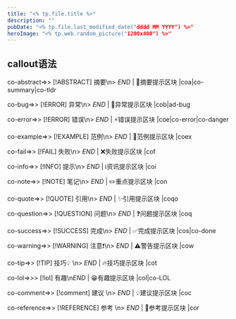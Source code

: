 ```yaml
---
title: "<% tp.file.title %>"
description: ""
pubDate: "<% tp.file.last_modified_date("dddd MM YYYY") %>"
heroImage: "<% tp.web.random_picture("1200x400") %>"
---
```



## callout语法

co-abstract=>> [!ABSTRACT] 摘要\n> $END$ | 📔摘要提示区块 |coa|co-summary|co-tldr

co-bug=>> [!ERROR] 异常\n> $END$ | 🐞异常提示区块 |cob|ad-bug

co-error=>> [!ERROR] 错误\n> $END$ | ⚡错误提示区块 |coe|co-error|co-danger

co-example=>> [!EXAMPLE] 范例\n> $END$ | 📑范例提示区块 |coex

co-fail=>> [!FAIL] 失败\n> $END$ | ❌失败提示区块 |cof

co-info=>> [!INFO] 提示\n> $END$ | ℹ️资讯提示区块 |coi

co-note=>> [!NOTE] 笔记\n> $END$ | ✏️重点提示区块 |con

co-quote=>> [!QUOTE] 引用\n> $END$ | ✨引用提示区块 |coqo

co-question=>> [!QUESTION] 问题\n> $END$ | ❓问题提示区块 |coq

co-success=>> [!SUCCESS] 完成\n> $END$ | ✅完成提示区块 |cos|co-done

co-warning=>> [!WARNING] 注意❗\n> $END$ | ⚠️警告提示区块 |cow

co-tip=>> [!TIP] 技巧💡 \n> $END$ | 🔥技巧提示区块 |cot

co-lol=>>> [!lol] 有趣\n$END$ | 😁有趣提示区块 |col|co-LOL

co-comment=>> [!comment] 建议 \n> $END$ | 💡建议提示区块 |coc

co-reference=>> [!REFERENCE] 参考 \n> $END$ | 📖参考提示区块 |cor

